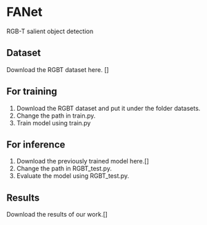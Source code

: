 # FANet
RGB-T salient object detection

## Dataset
Download the RGBT dataset here. []

## For training
1. Download the RGBT dataset and put it under the folder datasets.
2. Change the path in train.py.
3. Train model using train.py

## For inference
1. Download the previously trained model here.[]
2. Change the path in RGBT_test.py.
3. Evaluate the model using RGBT_test.py.

## Results
Download the results of our work.[]
